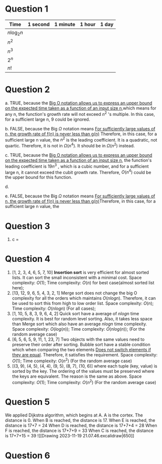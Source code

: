 # Question 1
| Time   | 1 second | 1 minute | 1 hour | 1 day |
|--------|----------|-----|-----|-----|
| $n \log_{2} n$|          |     |     |     |    
| $n^2$ |          |     |     |     |    
| $n^3$|          |     |     |     |    
| $2^n$  |          |     |     |     |   
| $n!$  |          |     |     |     |   


# Question 2
a. TRUE, because the [Big O notation allows us to express an upper bound on the expected time taken as a function of an input size n](https://docs.google.com/presentation/d/15D6GKSFy_IjbfWUJN2hg47ceoklouHEag7n-rjk6CUs/edit#slide=id.p16),which means for any n, the function's growth rate will not exceed $n^2$ 's multiple. In this case, for a sufficient large n, 9 could be ignored. 

b. FALSE, because the Big $\Omega$ notation means [For sufficiently large values of n, the growth rate of f(n) is never less than g(n)](https://docs.google.com/presentation/d/1QqE7X-4YgEPJ2tEFAPW5cKEGJGbwp_EcW6AkKso3Nx0/edit#slide=id.p11) Therefore, in this case, for a sufficient large n value, the $n^2$ is the leading coefficient. It is a quadratic, not quartic. Therefore, it is not in $\Omega(n^4)$. It should be in $\Omega(n^2)$ instead. 

c. TRUE, because the [Big O notation allows us to express an upper bound on the expected time taken as a function of an input size n](https://docs.google.com/presentation/d/15D6GKSFy_IjbfWUJN2hg47ceoklouHEag7n-rjk6CUs/edit#slide=id.p16), the function's leading coefficient is $19n^3$ , which is a cubic number, and for a sufficient large n, it cannot exceed the cubit growth rate. Therefore, $O(n^4)$ could be the upper bound for this function. 

d. 

e. FALSE, because the Big $\Omega$ notation means [For sufficiently large values of n, the growth rate of f(n) is never less than g(n)](https://docs.google.com/presentation/d/1QqE7X-4YgEPJ2tEFAPW5cKEGJGbwp_EcW6AkKso3Nx0/edit#slide=id.p11)Therefore, in this case, for a sufficient large n value, the 


# Question 3
1. c = 


# Question 4
1. [1, 2, 3, 4, 6, 5, 7, 10] **Insertion sort** is very efficient for almost sorted lists. It can sort the small inconsistent with a minimal cost. 
   Space complexity: $O(1)$; 
   Time complexity: $O(n)$ for best case(almost sorted list here);
2. [13, 12, 9, 6, 5, 4, 3, 2, 1] Merge sort does not change the big O complexity for all the orders which maintains $O(nlogn)$. Therefore, it can be used to sort this from high to low order list. 
   Space complexity: $O(n)$; 
   Time complexity: $O(nlogn)$ (For all cases);
3. [1, 10, 5, 8, 3, 9, 6, 4, 2] Quick sort have a average of $nlogn$ time complexity. It is best for random level sorting. Also, it takes less space than Merge sort which also have an average $nlogn$ time complexity. 
   Space complexity: $O(log(n))$; 
   Time complexity: $O(nlog(n))$; (For the random average case)
4. [6, 5, 6, 5, 9, 11, 1, 23, 7] Two objects with the same values need to preserve their order after sorting. 
   Bubble sort have a stable condition which when comparing the two elements [Does not switch elements if they are equal](https://docs.google.com/presentation/d/1ShQZOk9PiYynkVtGClzpCDPlaZmy7eyoFkgW4gkSN4M/edit#slide=id.p19). Therefore, it satisfies the requirement. 
   Space complexity: $O(1)$; 
   Time complexity: $O(n^2)$ (For the random average case)
5. [(3, 9), (4, 5), (4, 4), (9, 5), (8, 7), (10, 6)] where each tuple (key, value) is sorted by the key. The ordering of the values must be preserved where the keys are equivalent.
   The reason is the same as above. 
   Space complexity: $O(1)$; 
   Time complexity: $O(n^2)$ (For the random average case)
# Question 5 
We applied Dijkstra algorithm, which begins at A. 
A is the cortex. The distance is 0. 
When B is reached, the distance is 17. 
When E is reached, the distance is 17+7 = 24
When D is reached, the distance is 17+7+4 = 28
When F is reached, the distance is 17+7+9 = 33
When C is reached, the distance is 17+7+15 = 39
![[Drawing 2023-11-19 21.07.46.excalidraw|650]]
# Question 6
